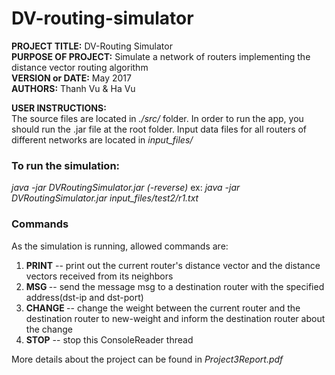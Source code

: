 # DV-routing-simulator
**PROJECT TITLE:** DV-Routing Simulator    
**PURPOSE OF PROJECT:** Simulate a network of routers implementing the distance vector routing algorithm    
**VERSION or DATE:** May 2017      
**AUTHORS:** Thanh Vu & Ha Vu   

**USER INSTRUCTIONS:**  
The source files are located in *./src/* folder. In order to run the app, you should run the .jar file at the root folder.
Input data files for all routers of different networks are located in *input_files/<network-name>*

### To run the simulation:
*java -jar DVRoutingSimulator.jar <input-file> (-reverse)*
ex: *java -jar DVRoutingSimulator.jar input_files/test2/r1.txt*

### Commands
As the simulation is running, allowed commands are:
1. **PRINT** -- print out the current router's distance vector and the distance vectors received from its neighbors
2. **MSG <dst-ip> <dst-port> <msg>** -- send the message msg to a destination router with the specified address(dst-ip and dst-port) 
3. **CHANGE <dst-ip> <dst-port> <new-weight>** -- change the weight between the current router and the destination router to new-weight and inform the destination router about the change
4. **STOP** -- stop this ConsoleReader thread

More details about the project can be found in *Project3Report.pdf*
